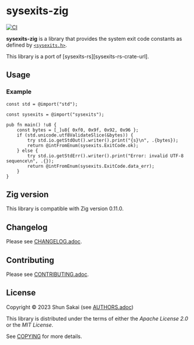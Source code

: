<!--
SPDX-FileCopyrightText: 2023 Shun Sakai

SPDX-License-Identifier: Apache-2.0 OR MIT
-->

# sysexits-zig

[![CI][ci-badge]][ci-url]

**sysexits-zig** is a library that provides the system exit code constants as
defined by [`<sysexits.h>`].

This library is a port of [sysexits-rs][sysexits-rs-crate-url].

## Usage

### Example

```zig
const std = @import("std");

const sysexits = @import("sysexits");

pub fn main() !u8 {
    const bytes = [_]u8{ 0xf0, 0x9f, 0x92, 0x96 };
    if (std.unicode.utf8ValidateSlice(&bytes)) {
        try std.io.getStdOut().writer().print("{s}\n", .{bytes});
        return @intFromEnum(sysexits.ExitCode.ok);
    } else {
        try std.io.getStdErr().writer().print("Error: invalid UTF-8 sequence\n", .{});
        return @intFromEnum(sysexits.ExitCode.data_err);
    }
}
```

## Zig version

This library is compatible with Zig version 0.11.0.

## Changelog

Please see [CHANGELOG.adoc].

## Contributing

Please see [CONTRIBUTING.adoc].

## License

Copyright &copy; 2023 Shun Sakai (see [AUTHORS.adoc])

This library is distributed under the terms of either the _Apache License 2.0_
or the _MIT License_.

See [COPYING] for more details.

[ci-badge]: https://img.shields.io/github/actions/workflow/status/sorairolake/sysexits-zig/CI.yaml?branch=develop&label=CI&logo=github&style=for-the-badge
[ci-url]: https://github.com/sorairolake/sysexits-zig/actions?query=branch%3Adevelop+workflow%3ACI++
[`<sysexits.h>`]: https://man.openbsd.org/sysexits
[sysexits-rs]: https://crates.io/crates/sysexits
[CHANGELOG.adoc]: CHANGELOG.adoc
[CONTRIBUTING.adoc]: CONTRIBUTING.adoc
[AUTHORS.adoc]: AUTHORS.adoc
[COPYING]: COPYING
